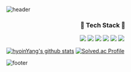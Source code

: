 ![header](https://capsule-render.vercel.app/api?type=waving&color=gradient&text=Welcome%20to%20hyoin's%20GitHub%20&animation=twinkling&fontSize=35&fontAlignY=40&fontAlign=70&height=250)

<h3 align="center">🔧 Tech Stack 🔧 </h3>
<p align="center">
   <image src = "https://img.shields.io/badge/JAVA-FE2E64?style=flat-square5&logoColor=white"/> 
      <image src = "https://img.shields.io/badge/C++-01A9DB?style=flat-square&logo=cplusplus&logoColor=white"/> 
         <image src = "https://img.shields.io/badge/JAVA-FE2E64?style=flat-square5&logoColor=white"/> 
            <image src = https://img.shields.io/badge/-8181F7?style=flat-square&logo=c&logoColor=white"/> 
               <image src = "https://img.shields.io/badge/-2E2EFE?style=flat-square&logo=csharp&logoColor=white"/> 
                  <image src = "https://img.shields.io/badge/unity-000000?style=flat-square&logo=unity&logoColor=white"/> 
                     <image arc = "https://img.shields.io/badge/springboot-ECF8E0?style=flat-square&logo=springboot&logoColor=white"/>
</p>


[![hyoinYang's github stats](https://github-readme-stats.vercel.app/api/top-langs/?username=hyoinYang&show_icons=true&hide_border=true&title_color=004386&icon_color=004386&layout=compact)](https://github.com/hyoinYang) 
[![Solved.ac Profile](http://mazassumnida.wtf/api/v2/generate_badge?boj=hyoin0219)](https://solved.ac/hyoin0219/)

   ![footer](https://capsule-render.vercel.app/api?section=footer&type=waving&color=gradient&animation=twinkling)
